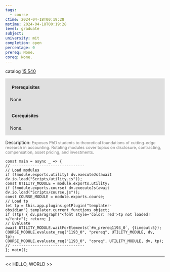 ```yaml
---
tags:
  - course
ctime: 2024-04-18T00:19:28
mstime: 2024-04-18T00:19:28
level: graduate
subject: 
university: mit
completion: open
percentage: 0
prereq: None.
coreq: None.
---
```


catalog [15.540](http://student.mit.edu/catalog/m15b.html#15.540)

<span style="display: block; padding: 15px; background-color: rgb(100, 100, 100, 0.2);"><font id="m_prereq1193_0" style="display: block; font-family: Arial, sans-serif; font-weight: bold; padding: 5px">Prerequisites</font><br><span id="prereq1193_0">None.</span></span>
<span style="display: block; padding: 15px; background-color: rgb(100, 100, 100, 0.2);"><font id="m_coreq1193_0" style="display: block; font-family: Arial, sans-serif; font-weight: bold; padding: 5px">Corequisites</font><br><span id="coreq1193_0">None.</span></span>

<font style="">Description:</font>
<font style="color: grey; font-size: 0.8rem;">Exposes PhD students to theoretical foundations of cutting-edge research in accounting. Rotating modules cover topics on disclosure, contracting, compensation, asset pricing, and investments.</font>

```dataviewjs
const main = async _ => {
// --------------------------------
// Load modules
if (!module.exports.utility) dv.executeJs(await dv.io.load("Scripts/utility.js"));
const UTILITY_MODULE = module.exports.utility;
if (!module.exports.course) dv.executeJs(await dv.io.load("Scripts/course.js"));
const COURSE_MODULE = module.exports.course;
// Load tp
let tp = this.app.plugins.getPlugin("templater-obsidian").templater.current_functions_object;
if (!tp) { dv.paragraph("<font style='color: red'>tp not loaded!</font>"); return; }
// Evaluate
await UTILITY_MODULE.waitForElements(`#m_prereq1193_0`, {timeout:5});
COURSE_MODULE.evaluate_req("1193_0", "prereq", UTILITY_MODULE, dv, tp);
COURSE_MODULE.evaluate_req("1193_0", "coreq", UTILITY_MODULE, dv, tp);
// --------------------------------
}; main();
```

---

<< HELLO, WORLD >>
